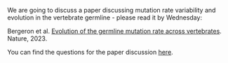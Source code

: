 We are going to discuss a paper discussing mutation rate variability and evolution in the vertebrate germline - please read it by Wednesday:

Bergeron et al. [Evolution of the germline mutation rate across vertebrates](https://doi.org/10.1038/s41586-023-05752-y). Nature, 2023.

You can find the questions for the paper discussion [here](https://docs.google.com/document/d/1MkYnQGgFcvBw0u7UtDQlmOop_ypbN4X95F8gKfzjhtc).
